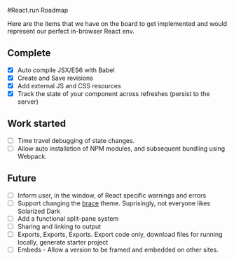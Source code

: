 #React.run Roadmap

Here are the items that we have on the board to get implemented and would represent our perfect in-browser React env.

## Complete
- [x] Auto compile JSX/ES6 with Babel
- [x] Create and Save revisions
- [x] Add external JS and CSS resources
- [x] Track the state of your component across refreshes (persist to the server)

## Work started 
- [ ] Time travel debugging of state changes. 
- [ ] Allow auto installation of NPM modules, and subsequent bundling using Webpack. 

## Future
- [ ] Inform user, in the window, of React specific warnings and errors 
- [ ] Support changing the [brace](https://github.com/thlorenz/brace) theme. Suprisingly, not everyone likes Solarized Dark
- [ ] Add a functional split-pane system
- [ ] Sharing and linking to output
- [ ] Exports, Exports, Exports. Export code only, download files for running locally, generate starter project
- [ ] Embeds - Allow a version to be framed and embedded on other sites.
